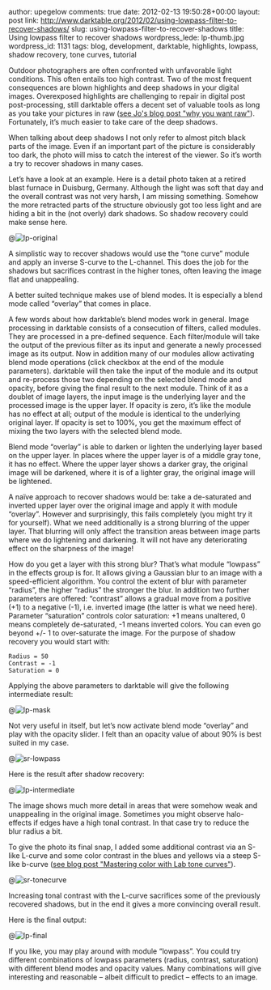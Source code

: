 author: upegelow
comments: true
date: 2012-02-13 19:50:28+00:00
layout: post
link: http://www.darktable.org/2012/02/using-lowpass-filter-to-recover-shadows/
slug: using-lowpass-filter-to-recover-shadows
title: Using lowpass filter to recover shadows
wordpress_lede: lp-thumb.jpg
wordpress_id: 1131
tags: blog, development, darktable, highlights, lowpass, shadow recovery, tone curves, tutorial

Outdoor photographers are often confronted with unfavorable light conditions. This often entails too high contrast. Two of the most frequent consequences are blown highlights and deep shadows in your digital images. Overexposed highlights are challenging to repair in digital post post-processing, still darktable offers a decent set of valuable tools as long as you take your pictures in raw ([see Jo's blog post "why you want raw"]({filename}/blog/2012-02-02-why-you-want-raw/2012-02-02-why-you-want-raw.md)). Fortunately, it’s much easier to take care of the deep shadows.

When talking about deep shadows I not only refer to almost pitch black parts of the image. Even if an important part of the picture is considerably too dark, the photo will miss to catch the interest of the viewer. So it’s worth a try to recover shadows in many cases.

Let’s have a look at an example. Here is a detail photo taken at a retired blast furnace in Duisburg, Germany. Although the light was soft that day and the overall contrast was not very harsh, I am missing something. Somehow the more retracted parts of the structure obviously got too less light and are hiding a bit in the (not overly) dark shadows. So shadow recovery could make sense here.

@![lp-original](lp-original.jpg)

A simplistic way to recover shadows would use the “tone curve” module and apply an inverse S-curve to the L-channel. This does the job for the shadows but sacrifices contrast in the higher tones, often leaving the image flat and unappealing.

A better suited technique makes use of blend modes. It is especially a blend mode called “overlay” that comes in place.

A few words about how darktable’s blend modes work in general. Image processing in darktable consists of a consecution of filters, called modules. They are processed in a pre-defined sequence. Each filter/module will take the output of the previous filter as its input and generate a newly processed image as its output. Now in addition many of our modules allow activating blend mode operations (click checkbox at the end of the module parameters). darktable will then take the input of the module and its output and re-process those two depending on the selected blend mode and opacity, before giving the final result to the next module. Think of it as a doublet of image layers, the input image is the underlying layer and the processed image is the upper layer. If opacity is zero, it’s like the module has no effect at all; output of the module is identical to the underlying original layer. If opacity is set to 100%, you get the maximum effect of mixing the two layers with the selected blend mode.

Blend mode “overlay” is able to darken or lighten the underlying layer based on the upper layer. In places where the upper layer is of a middle gray tone, it has no effect. Where the upper layer shows a darker gray, the original image will be darkened, where it is of a lighter gray, the original image will be lightened.

A naïve approach to recover shadows would be: take a de-saturated and inverted upper layer over the original image and apply it with module “overlay”. However and surprisingly, this fails completely (you might try it for yourself). What we need additionally is a strong blurring of the upper layer. That blurring will only affect the transition areas between image parts where we do lightening and darkening. It will not have any deteriorating effect on the sharpness of the image!

How do you get a layer with this strong blur? That’s what module “lowpass” in the effects group is for. It allows giving a Gaussian blur to an image with a speed-efficient algorithm. You control the extent of blur with parameter “radius”, the higher “radius” the stronger the blur. In addition two further parameters are offered: “contrast” allows a gradual move from a positive (+1) to a negative (-1), i.e. inverted image (the latter is what we need here). Parameter “saturation” controls color saturation: +1 means unaltered, 0 means completely de-saturated, -1 means inverted colors. You can even go beyond +/- 1 to over-saturate the image. For the purpose of shadow recovery you would start with:

    Radius = 50
    Contrast = -1
    Saturation = 0

Applying the above parameters to darktable will give the following intermediate result:

@![lp-mask](lp-mask.jpg)

Not very useful in itself, but let’s now activate blend mode “overlay” and play with the opacity slider. I felt than an opacity value of about 90% is best suited in my case.

@![sr-lowpass](sr-lowpass.jpeg)

Here is the result after shadow recovery:

@![lp-intermediate](lp-intermediate.jpg)

The image shows much more detail in areas that were somehow weak and unappealing in the original image. Sometimes you might observe halo-effects if edges have a high tonal contrast. In that case try to reduce the blur radius a bit.

To give the photo its final snap, I added some additional contrast via an S-like L-curve and some color contrast in the blues and yellows via a steep S-like b-curve ([see blog post "Mastering color with Lab tone curves"]({filename}/blog/2012-02-12-mastering-color-with-lab-tone-curves/2012-02-12-mastering-color-with-lab-tone-curves.md)).

@![sr-tonecurve](sr-tonecurve.jpeg)

Increasing tonal contrast with the L-curve sacrifices some of the previously recovered shadows, but in the end it gives a more convincing overall result.

Here is the final output:

@![lp-final](lp-final.jpg)

If you like, you may play around with module “lowpass”. You could try different combinations of lowpass parameters (radius, contrast, saturation) with different blend modes and opacity values. Many combinations will give interesting and reasonable&nbsp;– albeit difficult to predict&nbsp;– effects to an image.

